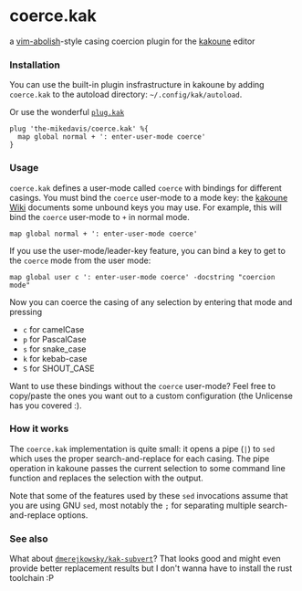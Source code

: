 # coerce.kak

a [vim-abolish](https://github.com/tpope/vim-abolish#coercion)-style casing
coercion plugin for the [kakoune](https://kakoune.org) editor

### Installation

You can use the built-in plugin insfrastructure in kakoune by adding
`coerce.kak` to the autoload directory: `~/.config/kak/autoload`.

Or use the wonderful [`plug.kak`](https://github.com/andreyorst/plug.kak)

```kak
plug 'the-mikedavis/coerce.kak' %{
  map global normal + ': enter-user-mode coerce'
}
```

### Usage

`coerce.kak` defines a user-mode called `coerce` with bindings for different
casings. You must bind the `coerce` user-mode to a mode key:
the [kakoune Wiki](https://github.com/mawww/kakoune/wiki/Normal-mode-commands)
documents some unbound keys you may use. For example, this will bind the
`coerce` user-mode to `+` in normal mode.

```kak
map global normal + ': enter-user-mode coerce'
```

If you use the user-mode/leader-key feature, you can bind a key to get to
the `coerce` mode from the user mode:

```kak
map global user c ': enter-user-mode coerce' -docstring "coercion mode"
```

Now you can coerce the casing of any selection by entering that mode and
pressing

- `c` for camelCase
- `p` for PascalCase
- `s` for snake_case
- `k` for kebab-case
- `S` for SHOUT_CASE

Want to use these bindings without the `coerce` user-mode? Feel free to
copy/paste the ones you want out to a custom configuration (the Unlicense
has you covered :).

### How it works

The `coerce.kak` implementation is quite small: it opens a pipe (`|`) to
`sed` which uses the proper search-and-replace for each casing. The pipe
operation in kakoune passes the current selection to some command line
function and replaces the selection with the output.

Note that some of the features used by these `sed` invocations assume that
you are using GNU `sed`, most notably the `;` for separating multiple
search-and-replace options.

### See also

What about
[`dmerejkowsky/kak-subvert`](https://github.com/dmerejkowsky/kak-subvert)?
That looks good and might even provide better replacement results but I
don't wanna have to install the rust toolchain :P
